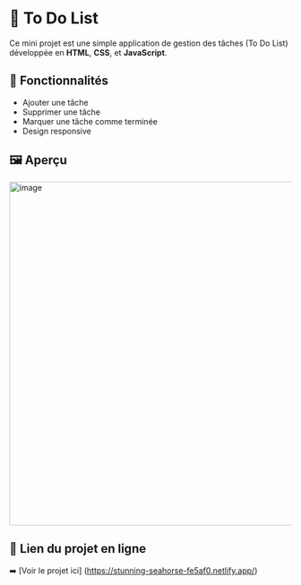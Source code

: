 # 📝 To Do List

Ce mini projet est une simple application de gestion des tâches (To Do List) développée en **HTML**, **CSS**, et **JavaScript**.

## 🔹 Fonctionnalités
- Ajouter une tâche
- Supprimer une tâche
- Marquer une tâche comme terminée
- Design responsive

## 🖼️ Aperçu

<img width="614" alt="image" src="https://github.com/user-attachments/assets/2dd23837-c25d-43f9-8414-f7d020df1a15" />


## 🔗 Lien du projet en ligne
➡️ [Voir le projet ici] (https://stunning-seahorse-fe5af0.netlify.app/)
